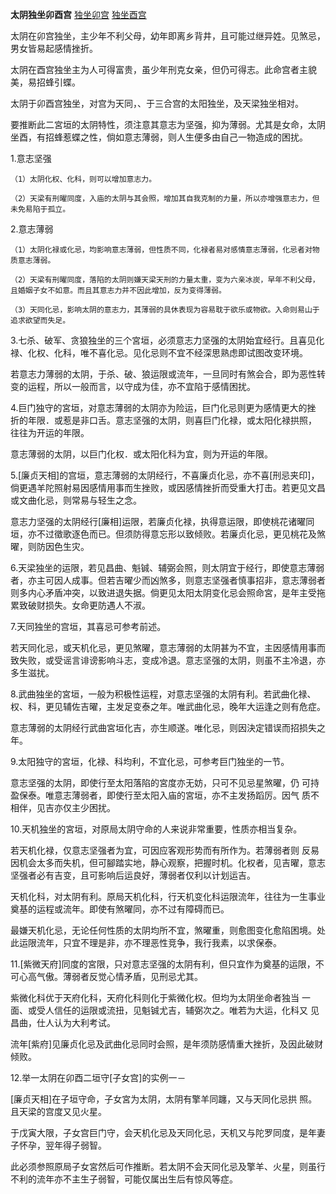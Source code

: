 **太阴独坐卯酉宫**
[独坐卯宫](./太阴独坐卯宫.png)
[独坐酉宫](./太阴独坐酉宫.png)

太阴在卯宫独坐，主少年不利父母，幼年即离乡背井，且可能过继异姓。见煞忌，男女皆易起感情挫折。

太阴在酉宫独坐主为人可得富贵，虽少年刑克女亲，但仍可得志。此命宫者主貌美，易招蜂引蝶。



太阴于卯酉宫独坐，对宫为天同，、于三合宫的太阳独坐，及天梁独坐相对。

要推断此二宮垣的太阴特性，须注意其意志为坚强，抑为薄弱。尤其是女命，太阴坐酉，有招蜂惹蝶之性，倘如意志薄弱，则人生便多由自己一物造成的困扰。

1.意志坚强

    （1）太阴化权、化科，则可以增加意志力。

    （2）天梁有刑曜同度，入庙的太阴与其会照，增加其自我克制的力量，所以亦增强意志力，但未免易陷于孤立。


2.意志薄弱

    （1）太阴化禄或化忌，均影响意志薄弱，但性质不同，化禄者易对感情意志薄弱，化忌者对物质意志薄弱。

    （2）天梁有刑曜同度，落陷的太阴则嫌天梁天刑的力量太重，变为六亲冰炭，早年不利父母，且婚姻子女不如意。而且其意志力并不因此增加，反为变得薄弱。

    （3）天同化忌，影响太阴的意志力，其薄弱的具休表现为容易耽于欲乐或物欲。入命则易山于追求欲望而失足。

3.七杀、破军、贪狼独坐的三个宮垣，必须意志力坚强的太阴始宜经行。且喜见化禄、化权、化科，唯不喜化忌。见化忌则不宜不经深思熟虑即试图改变环境。

若意志力薄弱的太阴，于杀、破、狼运限或流年，一旦同时有煞会合，即为恶性转变的运程，所以一般而言，以守成为佳，亦不宜陷于感情困扰。

4.巨门独守的宮垣，对意志薄弱的太阴亦为险运，巨门化忌则更为感情更大的挫
折的年限．或惹是非口舌。意志坚强的太阴，则喜巨门化禄，或太阳化禄拱照，
往往为开运的年限。

意志薄弱的太阴，以巨门化权．或太阳化科为宜，则为开运的年限。

5.[廉贞天相]的宫垣，意志薄弱的太阴经行，不喜廉贞化忌，亦不喜[刑忌夹印]，倘更遇羊陀照射易因感情用事而生挫败，或因感情挫折而受重大打击。若更见文昌或文曲化忌，则常易与轻生之念。

意志力坚强的太阴经行[廉相]运限，若廉贞化禄，执得意运限，即使桃花诸曜同垣，亦不过徵歌逐色而已。但须防得意忘形以致倾败。若廉贞化忌，更见桃花及煞曜，则防因色生灾。

6.天梁独坐的运限，若见昌曲、魁铖、辅弼会照，则太阴宜于经行，即使意志薄弱者，亦主可因人成事。但若吉曜少而凶煞多，则意志坚强者慎事招非，意志薄弱者则多内心矛盾冲突，以致进退失据。倘更见太阳太阴变化忌会照命宮，是年主受拖累致破财损失。女命更防遇人不淑。

7.天同独坐的宫垣，其喜忌可参考前述。

若天同化忌，或天机化忌，更见煞曜，意志薄弱的太阴甚为不宜，主因感情用事而致失败，或受谣言诽谤影响斗志，变成冷退。意志坚强的太阴，则虽不主冷退，亦多生滋扰。

8.武曲独坐的宮垣，一般为积极性运程，对意志坚强的太阴有利。若武曲化禄、
权、科，更见辅佐吉曜，主发足变泰之年。唯武曲化忌，晚年大运逢之则有危症。

意志薄弱的太阴经行武曲宮垣化吉，亦生顺遂。唯化忌，则因決定错误而招损失之年。

9.太阳独守的宮垣，化禄、科均利，不宜化忌，可参考巨门独坐的一节。

意志坚强的太阴，即使行至太阳落陷的宮度亦无妨，只可不见忌星煞曜，仍
可持盈保泰。唯意志薄弱者，即使行至太阳入庙的宮垣，亦不主发扬蹈厉。因气
质不相伴，见吉亦仅主少困扰。

10.天机独坐的宮垣，对原局太阴守命的人来说非常重要，性质亦相当复杂。

若天机化禄，仅意志坚强者为宜，可因应客观形势而有所作为。若薄弱者则
反易因机会太多而失机，但可腳踏实地，静心观察，把握时机。化权者，见吉曜，意志坚强者必有吉变，且可影响后运良好，薄弱者仅利以计划运吉。

天机化科，对太阴有利。原局天机化科，行天机变化科运限流年，往往为一生事业奠基的运程或流年。即使有煞曜同，亦不过有障碍而已。

最嫌天机化忌，无论任何性质的太阴均所不宜，煞曜重，则愈图变化愈陷困境。处此运限流年，只宜不理是非，亦不理恶性竞争，我行我素，以求保泰。

11.[紫微天府]同度的宮限，只对意志坚强的太阴有利，但只宜作为奠基的运限，不可心高气傲。薄弱者反觉心情矛盾，见刑忌尤其。

紫微化科优于天府化科，天府化科则化于紫微化权。但均为太阴坐命者独当
一面、或受人信任的运限或流扭，见魁铖尤吉，辅弼次之。唯若为大运，化科又
见昌曲，仕人认为大利考试。

流年[紫府]见廉贞化忌及武曲化忌同时会照，是年须防感情重大挫折，及因此破财倾败。

12.举一太阴在卯酉二垣守[子女宫]的实例一－

[廉贞天相]在子垣守命，子女宮为太阴，太阴有擎羊同躔，又与天同化忌拱
照。且天梁的宫度又见火星。

于戊寅大限，子女宫巨门守，会天机化忌及天同化忌，天机又与陀罗同度，是年妻子怀孕，翌年得子弱智。

此必须参照原局子女宮然后可作推断。若太阴不会天同化忌及擎羊、火星，则虽行不利的流年亦不主生子弱智，可能仅属出生后有惊风等症。